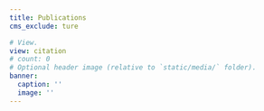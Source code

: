 ```yaml
---
title: Publications
cms_exclude: ture

# View.
view: citation
# count: 0
# Optional header image (relative to `static/media/` folder).
banner:
  caption: ''
  image: ''
---
```

